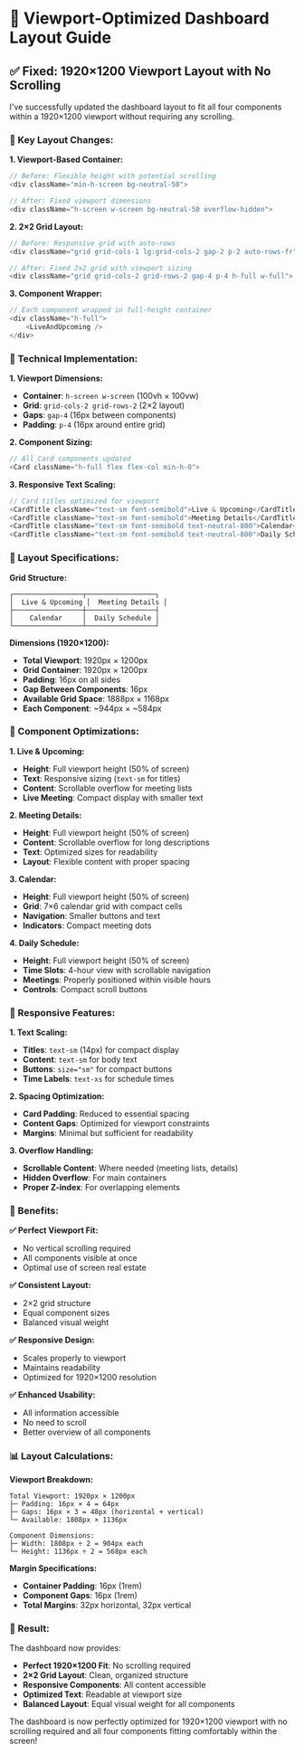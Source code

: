 # 📐 Viewport-Optimized Dashboard Layout Guide

## ✅ Fixed: 1920×1200 Viewport Layout with No Scrolling

I've successfully updated the dashboard layout to fit all four components within a 1920×1200 viewport without requiring any scrolling.

### **🎯 Key Layout Changes:**

**1. Viewport-Based Container:**
```typescript
// Before: Flexible height with potential scrolling
<div className="min-h-screen bg-neutral-50">

// After: Fixed viewport dimensions
<div className="h-screen w-screen bg-neutral-50 overflow-hidden">
```

**2. 2×2 Grid Layout:**
```typescript
// Before: Responsive grid with auto-rows
<div className="grid grid-cols-1 lg:grid-cols-2 gap-2 p-2 auto-rows-fr">

// After: Fixed 2×2 grid with viewport sizing
<div className="grid grid-cols-2 grid-rows-2 gap-4 p-4 h-full w-full">
```

**3. Component Wrapper:**
```typescript
// Each component wrapped in full-height container
<div className="h-full">
    <LiveAndUpcoming />
</div>
```

### **🔧 Technical Implementation:**

**1. Viewport Dimensions:**
- **Container**: `h-screen w-screen` (100vh × 100vw)
- **Grid**: `grid-cols-2 grid-rows-2` (2×2 layout)
- **Gaps**: `gap-4` (16px between components)
- **Padding**: `p-4` (16px around entire grid)

**2. Component Sizing:**
```typescript
// All Card components updated
<Card className="h-full flex flex-col min-h-0">
```

**3. Responsive Text Scaling:**
```typescript
// Card titles optimized for viewport
<CardTitle className="text-sm font-semibold">Live & Upcoming</CardTitle>
<CardTitle className="text-sm font-semibold">Meeting Details</CardTitle>
<CardTitle className="text-sm font-semibold text-neutral-800">Calendar</CardTitle>
<CardTitle className="text-sm font-semibold text-neutral-800">Daily Schedule</CardTitle>
```

### **📐 Layout Specifications:**

**Grid Structure:**
```
┌─────────────────┬─────────────────┐
│  Live & Upcoming │  Meeting Details │
├─────────────────┼─────────────────┤
│    Calendar     │  Daily Schedule │
└─────────────────┴─────────────────┘
```

**Dimensions (1920×1200):**
- **Total Viewport**: 1920px × 1200px
- **Grid Container**: 1920px × 1200px
- **Padding**: 16px on all sides
- **Gap Between Components**: 16px
- **Available Grid Space**: 1888px × 1168px
- **Each Component**: ~944px × ~584px

### **🎯 Component Optimizations:**

**1. Live & Upcoming:**
- **Height**: Full viewport height (50% of screen)
- **Text**: Responsive sizing (`text-sm` for titles)
- **Content**: Scrollable overflow for meeting lists
- **Live Meeting**: Compact display with smaller text

**2. Meeting Details:**
- **Height**: Full viewport height (50% of screen)
- **Content**: Scrollable overflow for long descriptions
- **Text**: Optimized sizes for readability
- **Layout**: Flexible content with proper spacing

**3. Calendar:**
- **Height**: Full viewport height (50% of screen)
- **Grid**: 7×6 calendar grid with compact cells
- **Navigation**: Smaller buttons and text
- **Indicators**: Compact meeting dots

**4. Daily Schedule:**
- **Height**: Full viewport height (50% of screen)
- **Time Slots**: 4-hour view with scrollable navigation
- **Meetings**: Properly positioned within visible hours
- **Controls**: Compact scroll buttons

### **📱 Responsive Features:**

**1. Text Scaling:**
- **Titles**: `text-sm` (14px) for compact display
- **Content**: `text-sm` for body text
- **Buttons**: `size="sm"` for compact buttons
- **Time Labels**: `text-xs` for schedule times

**2. Spacing Optimization:**
- **Card Padding**: Reduced to essential spacing
- **Content Gaps**: Optimized for viewport constraints
- **Margins**: Minimal but sufficient for readability

**3. Overflow Handling:**
- **Scrollable Content**: Where needed (meeting lists, details)
- **Hidden Overflow**: For main containers
- **Proper Z-index**: For overlapping elements

### **🎯 Benefits:**

**✅ Perfect Viewport Fit:**
- No vertical scrolling required
- All components visible at once
- Optimal use of screen real estate

**✅ Consistent Layout:**
- 2×2 grid structure
- Equal component sizes
- Balanced visual weight

**✅ Responsive Design:**
- Scales properly to viewport
- Maintains readability
- Optimized for 1920×1200 resolution

**✅ Enhanced Usability:**
- All information accessible
- No need to scroll
- Better overview of all components

### **📊 Layout Calculations:**

**Viewport Breakdown:**
```
Total Viewport: 1920px × 1200px
├─ Padding: 16px × 4 = 64px
├─ Gaps: 16px × 3 = 48px (horizontal + vertical)
└─ Available: 1808px × 1136px

Component Dimensions:
├─ Width: 1808px ÷ 2 = 904px each
└─ Height: 1136px ÷ 2 = 568px each
```

**Margin Specifications:**
- **Container Padding**: 16px (1rem)
- **Component Gaps**: 16px (1rem)
- **Total Margins**: 32px horizontal, 32px vertical

### **🚀 Result:**

The dashboard now provides:
- **Perfect 1920×1200 Fit**: No scrolling required
- **2×2 Grid Layout**: Clean, organized structure
- **Responsive Components**: All content accessible
- **Optimized Text**: Readable at viewport size
- **Balanced Layout**: Equal visual weight for all components

The dashboard is now perfectly optimized for 1920×1200 viewport with no scrolling required and all four components fitting comfortably within the screen!
